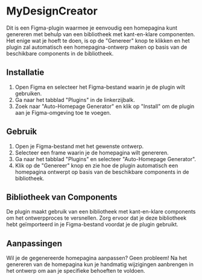 # MyDesignCreator #

Dit is een Figma-plugin waarmee je eenvoudig een homepagina kunt genereren met behulp van een bibliotheek met kant-en-klare componenten. Het enige wat je hoeft te doen, is op de "Genereer" knop te klikken en het plugin zal automatisch een homepagina-ontwerp maken op basis van de beschikbare components in de bibliotheek.

## Installatie

1. Open Figma en selecteer het Figma-bestand waarin je de plugin wilt gebruiken.
1. Ga naar het tabblad "Plugins" in de linkerzijbalk.
1. Zoek naar "Auto-Homepage Generator" en klik op "Install" om de plugin aan je Figma-omgeving toe te voegen.

## Gebruik


1. Open je Figma-bestand met het gewenste ontwerp.
1. Selecteer een frame waarin je de homepagina wilt genereren.
1. Ga naar het tabblad "Plugins" en selecteer "Auto-Homepage Generator".
1. Klik op de "Genereer" knop en zie hoe de plugin automatisch een homepagina ontwerpt op basis van de beschikbare components in de bibliotheek.

## Bibliotheek van Components
De plugin maakt gebruik van een bibliotheek met kant-en-klare components om het ontwerpproces te versnellen. Zorg ervoor dat je deze bibliotheek hebt geïmporteerd in je Figma-bestand voordat je de plugin gebruikt.

## Aanpassingen
Wil je de gegenereerde homepagina aanpassen? Geen probleem! Na het genereren van de homepagina kun je handmatig wijzigingen aanbrengen in het ontwerp om aan je specifieke behoeften te voldoen.
